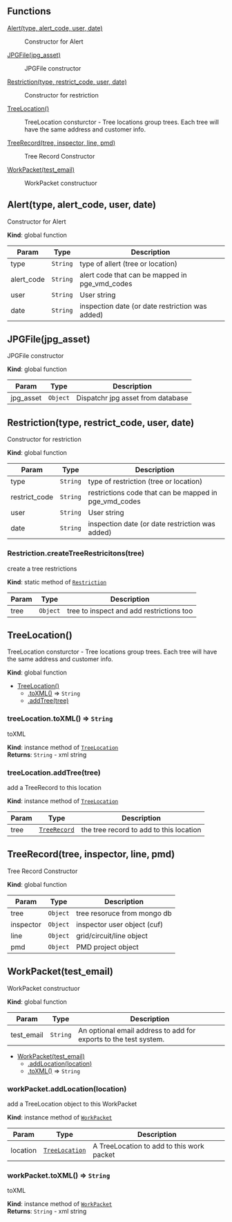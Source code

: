 ## Functions

<dl>
<dt><a href="#Alert">Alert(type, alert_code, user, date)</a></dt>
<dd><p>Constructor for Alert</p>
</dd>
<dt><a href="#JPGFile">JPGFile(jpg_asset)</a></dt>
<dd><p>JPGFile constructor</p>
</dd>
<dt><a href="#Restriction">Restriction(type, restrict_code, user, date)</a></dt>
<dd><p>Constructor for restriction</p>
</dd>
<dt><a href="#TreeLocation">TreeLocation()</a></dt>
<dd><p>TreeLocation consturctor - Tree locations group trees.  Each tree will have the same address and customer info.</p>
</dd>
<dt><a href="#TreeRecord">TreeRecord(tree, inspector, line, pmd)</a></dt>
<dd><p>Tree Record Constructor</p>
</dd>
<dt><a href="#WorkPacket">WorkPacket(test_email)</a></dt>
<dd><p>WorkPacket constructuor</p>
</dd>
</dl>

<a name="Alert"></a>

## Alert(type, alert_code, user, date)
Constructor for Alert

**Kind**: global function  

| Param | Type | Description |
| --- | --- | --- |
| type | <code>String</code> | type of allert (tree or location) |
| alert_code | <code>String</code> | alert code that can be mapped in pge_vmd_codes |
| user | <code>String</code> | User string |
| date | <code>String</code> | inspection date (or date restriction was added) |

<a name="JPGFile"></a>

## JPGFile(jpg_asset)
JPGFile constructor

**Kind**: global function  

| Param | Type | Description |
| --- | --- | --- |
| jpg_asset | <code>Object</code> | Dispatchr jpg asset from database |

<a name="Restriction"></a>

## Restriction(type, restrict_code, user, date)
Constructor for restriction

**Kind**: global function  

| Param | Type | Description |
| --- | --- | --- |
| type | <code>String</code> | type of restriction (tree or location) |
| restrict_code | <code>String</code> | restrictions code that can be mapped in pge_vmd_codes |
| user | <code>String</code> | User string |
| date | <code>String</code> | inspection date (or date restriction was added) |

<a name="Restriction.createTreeRestricitons"></a>

### Restriction.createTreeRestricitons(tree)
create a tree restrictions

**Kind**: static method of <code>[Restriction](#Restriction)</code>  

| Param | Type | Description |
| --- | --- | --- |
| tree | <code>Object</code> | tree to inspect and add restrictions too |

<a name="TreeLocation"></a>

## TreeLocation()
TreeLocation consturctor - Tree locations group trees.  Each tree will have the same address and customer info.

**Kind**: global function  

* [TreeLocation()](#TreeLocation)
    * [.toXML()](#TreeLocation+toXML) ⇒ <code>String</code>
    * [.addTree(tree)](#TreeLocation+addTree)

<a name="TreeLocation+toXML"></a>

### treeLocation.toXML() ⇒ <code>String</code>
toXML

**Kind**: instance method of <code>[TreeLocation](#TreeLocation)</code>  
**Returns**: <code>String</code> - xml string  
<a name="TreeLocation+addTree"></a>

### treeLocation.addTree(tree)
add a TreeRecord to this location

**Kind**: instance method of <code>[TreeLocation](#TreeLocation)</code>  

| Param | Type | Description |
| --- | --- | --- |
| tree | <code>[TreeRecord](#TreeRecord)</code> | the tree record to add to this location |

<a name="TreeRecord"></a>

## TreeRecord(tree, inspector, line, pmd)
Tree Record Constructor

**Kind**: global function  

| Param | Type | Description |
| --- | --- | --- |
| tree | <code>Object</code> | tree resoruce from mongo db |
| inspector | <code>Object</code> | inspector user object (cuf) |
| line | <code>Object</code> | grid/circuit/line object |
| pmd | <code>Object</code> | PMD project object |

<a name="WorkPacket"></a>

## WorkPacket(test_email)
WorkPacket constructuor

**Kind**: global function  

| Param | Type | Description |
| --- | --- | --- |
| test_email | <code>String</code> | An optional email address to add for exports to the test system. |


* [WorkPacket(test_email)](#WorkPacket)
    * [.addLocation(location)](#WorkPacket+addLocation)
    * [.toXML()](#WorkPacket+toXML) ⇒ <code>String</code>

<a name="WorkPacket+addLocation"></a>

### workPacket.addLocation(location)
add a TreeLocation object to this WorkPacket

**Kind**: instance method of <code>[WorkPacket](#WorkPacket)</code>  

| Param | Type | Description |
| --- | --- | --- |
| location | <code>[TreeLocation](#TreeLocation)</code> | A TreeLocation to add to this work packet |

<a name="WorkPacket+toXML"></a>

### workPacket.toXML() ⇒ <code>String</code>
toXML

**Kind**: instance method of <code>[WorkPacket](#WorkPacket)</code>  
**Returns**: <code>String</code> - xml string  

